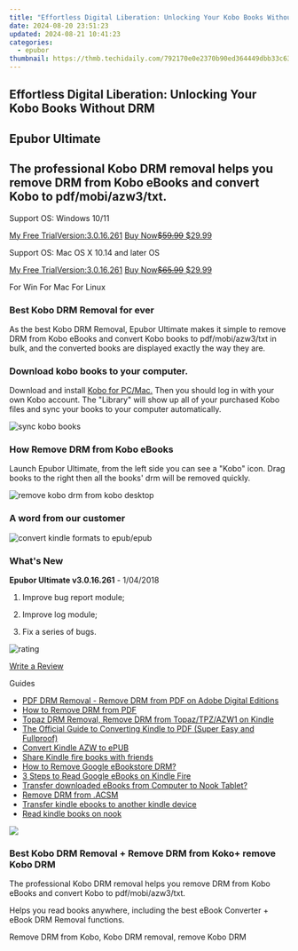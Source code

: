 ```yaml
---
title: "Effortless Digital Liberation: Unlocking Your Kobo Books Without DRM"
date: 2024-08-20 23:51:23
updated: 2024-08-21 10:41:23
categories:
  - epubor
thumbnail: https://thmb.techidaily.com/792170e0e2370b90ed364449dbb33c6317a0c77d0146e2f6b1baa308caf64e32.jpg
---
```


## Effortless Digital Liberation: Unlocking Your Kobo Books Without DRM

## Epubor Ultimate

## The professional Kobo DRM removal helps you remove DRM from Kobo eBooks and convert Kobo to pdf/mobi/azw3/txt.

Support OS: Windows 10/11

[My Free TrialVersion:3.0.16.261](https://tools.techidaily.com/epubor/ultimate/) [Buy Now~~$59.99~~ $29.99](https://tools.techidaily.com/epubor/ultimate/)

Support OS: Mac OS X 10.14 and later OS

[My Free TrialVersion:3.0.16.261](https://tools.techidaily.com/epubor/ultimate/) [Buy Now~~$65.99~~ $29.99](https://tools.techidaily.com/epubor/ultimate/)

For Win For Mac For Linux 



### Best Kobo DRM Removal for ever

As the best Kobo DRM Removal, Epubor Ultimate makes it simple to remove DRM from Kobo eBooks and convert Kobo books to pdf/mobi/azw3/txt in bulk, and the converted books are displayed exactly the way they are.



###   **Download kobo books to your computer.**

Download and install [Kobo for PC/Mac.](https://www.kobo.com/desktop) Then you should log in with your own Kobo account. The "Library" will show up all of your purchased Kobo files and sync your books to your computer automatically.

![sync kobo books](https://www.epubor.com/images/uppic/sync-kobo-books.png)



### How Remove DRM from Kobo eBooks

Launch Epubor Ultimate, from the left side you can see a "Kobo" icon. Drag books to the right then all the books' drm will be removed quickly.

![remove kobo drm from kobo desktop](https://www.epubor.com/images/uppic/remove-kobo-drm-from-kobo-desktop.png)



### A word from our customer

![convert kindle formats to epub/epub](https://www.epubor.com/images/uppic/epubor-ultimate-review-3.png)



### What's New

**Epubor Ultimate v3.0.16.261** \- 1/04/2018

1) Improve bug report module;

2) Improve log module;

3) Fix a series of bugs.

![rating](http://www.epubor.com/images/star.png)

[Write a Review](https://tools.techidaily.com/epubor/ultimate/)

Guides 

* [PDF DRM Removal - Remove DRM from PDF on Adobe Digital Editions](https://tools.techidaily.com/epubor/products/)
* [How to Remove DRM from PDF](https://tools.techidaily.com/epubor/products/)
* [Topaz DRM Removal, Remove DRM from Topaz/TPZ/AZW1 on Kindle](https://tools.techidaily.com/epubor/products/)
* [The Official Guide to Converting Kindle to PDF (Super Easy and Fullproof)](http://www.epubor.com/convert-kindle-to-pdf.html)
* [Convert Kindle AZW to ePUB](https://tools.techidaily.com/epubor/products/)
* [Share Kindle fire books with friends](https://tools.techidaily.com/epubor/products/)
* [How to Remove Google eBookstore DRM?](https://tools.techidaily.com/epubor/products/)
* [3 Steps to Read Google eBooks on Kindle Fire](https://tools.techidaily.com/epubor/products/)
* [Transfer downloaded eBooks from Computer to Nook Tablet?](https://tools.techidaily.com/epubor/transfer/)
* [Remove DRM from .ACSM](https://tools.techidaily.com/epubor/products/)
* [Transfer kindle ebooks to another kindle device](https://tools.techidaily.com/epubor/products/)
* [Read kindle books on nook](https://tools.techidaily.com/epubor/products/)

![](http://www.epubor.com/images/product-guide2.jpg) 



### Best Kobo DRM Removal + Remove DRM from Koko+ remove Kobo DRM 

The professional Kobo DRM removal helps you remove DRM from Kobo eBooks and convert Kobo to pdf/mobi/azw3/txt.

Helps you read books anywhere, including the best eBook Converter + eBook DRM Removal functions.

Remove DRM from Kobo, Kobo DRM removal, remove Kobo DRM

<ins class="adsbygoogle"
     style="display:block"
     data-ad-format="autorelaxed"
     data-ad-client="ca-pub-7571918770474297"
     data-ad-slot="1223367746"></ins>



<ins class="adsbygoogle"
     style="display:block"
     data-ad-client="ca-pub-7571918770474297"
     data-ad-slot="8358498916"
     data-ad-format="auto"
     data-full-width-responsive="true"></ins>
